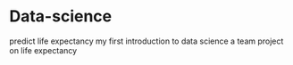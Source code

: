 # Data-science
predict life expectancy
my first introduction to data science
a team project on life expectancy
